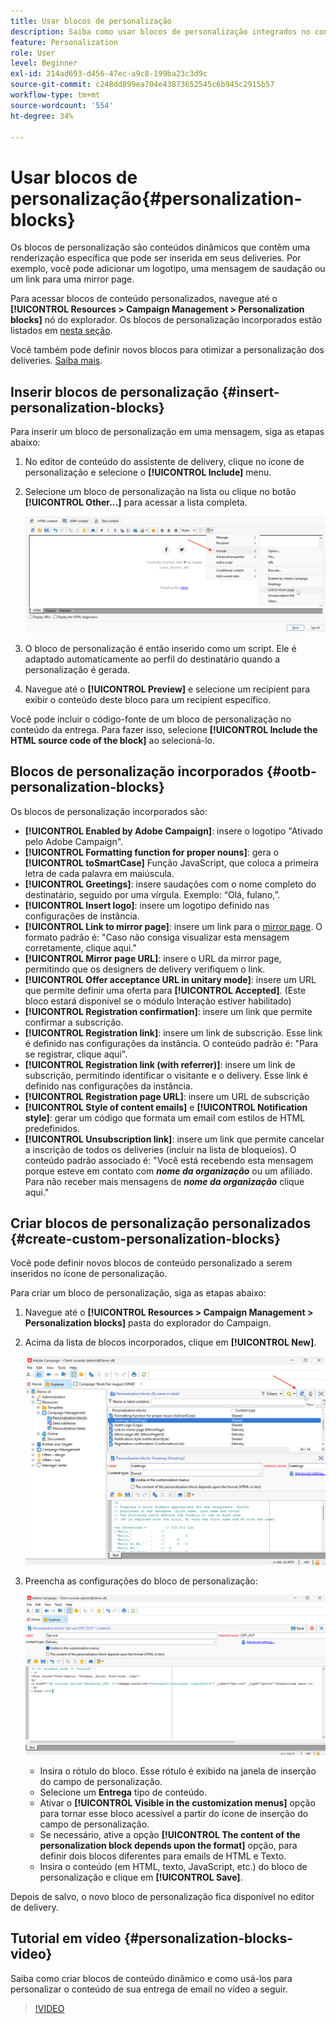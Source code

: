 ```yaml
---
title: Usar blocos de personalização
description: Saiba como usar blocos de personalização integrados no conteúdo da mensagem
feature: Personalization
role: User
level: Beginner
exl-id: 214ad693-d456-47ec-a9c8-199ba23c3d9c
source-git-commit: c248dd899ea704e43873652545c6b945c2915b57
workflow-type: tm+mt
source-wordcount: '554'
ht-degree: 34%

---
```


# Usar blocos de personalização{#personalization-blocks}

Os blocos de personalização são conteúdos dinâmicos que contêm uma renderização específica que pode ser inserida em seus deliveries. Por exemplo, você pode adicionar um logotipo, uma mensagem de saudação ou um link para uma mirror page.

Para acessar blocos de conteúdo personalizados, navegue até o **[!UICONTROL Resources > Campaign Management > Personalization blocks]** nó do explorador. Os blocos de personalização incorporados estão listados em [nesta seção](#ootb-personalization-blocks).

Você também pode definir novos blocos para otimizar a personalização dos deliveries. [Saiba mais](#create-custom-personalization-blocks).

## Inserir blocos de personalização {#insert-personalization-blocks}

Para inserir um bloco de personalização em uma mensagem, siga as etapas abaixo:

1. No editor de conteúdo do assistente de delivery, clique no ícone de personalização e selecione o **[!UICONTROL Include]** menu.
1. Selecione um bloco de personalização na lista ou clique no botão **[!UICONTROL Other...]** para acessar a lista completa.

   ![](assets/perso-content-block.png)

1. O bloco de personalização é então inserido como um script. Ele é adaptado automaticamente ao perfil do destinatário quando a personalização é gerada.
1. Navegue até o **[!UICONTROL Preview]** e selecione um recipient para exibir o conteúdo deste bloco para um recipient específico.

Você pode incluir o código-fonte de um bloco de personalização no conteúdo da entrega. Para fazer isso, selecione **[!UICONTROL Include the HTML source code of the block]** ao selecioná-lo.

## Blocos de personalização incorporados {#ootb-personalization-blocks}

Os blocos de personalização incorporados são:

* **[!UICONTROL Enabled by Adobe Campaign]**: insere o logotipo &quot;Ativado pelo Adobe Campaign&quot;.
* **[!UICONTROL Formatting function for proper nouns]**: gera o **[!UICONTROL toSmartCase]** Função JavaScript, que coloca a primeira letra de cada palavra em maiúscula.
* **[!UICONTROL Greetings]**: insere saudações com o nome completo do destinatário, seguido por uma vírgula. Exemplo: “Olá, fulano,”.
* **[!UICONTROL Insert logo]**: insere um logotipo definido nas configurações de instância.
* **[!UICONTROL Link to mirror page]**: insere um link para o [mirror page](mirror-page.md). O formato padrão é: &quot;Caso não consiga visualizar esta mensagem corretamente, clique aqui.&quot;
* **[!UICONTROL Mirror page URL]**: insere o URL da mirror page, permitindo que os designers de delivery verifiquem o link.
* **[!UICONTROL Offer acceptance URL in unitary mode]**: insere um URL que permite definir uma oferta para **[!UICONTROL Accepted]**. (Este bloco estará disponível se o módulo Interação estiver habilitado)
* **[!UICONTROL Registration confirmation]**: insere um link que permite confirmar a subscrição.
* **[!UICONTROL Registration link]**: insere um link de subscrição. Esse link é definido nas configurações da instância. O conteúdo padrão é: &quot;Para se registrar, clique aqui&quot;.
* **[!UICONTROL Registration link (with referrer)]**: insere um link de subscrição, permitindo identificar o visitante e o delivery. Esse link é definido nas configurações da instância.
* **[!UICONTROL Registration page URL]**: insere um URL de subscrição
* **[!UICONTROL Style of content emails]** e **[!UICONTROL Notification style]**: gerar um código que formata um email com estilos de HTML predefinidos.
* **[!UICONTROL Unsubscription link]**: insere um link que permite cancelar a inscrição de todos os deliveries (incluir na lista de bloqueios). O conteúdo padrão associado é: &quot;Você está recebendo esta mensagem porque esteve em contato com ***nome da organização*** ou um afiliado. Para não receber mais mensagens de ***nome da organização*** clique aqui.&quot;

## Criar blocos de personalização personalizados {#create-custom-personalization-blocks}

Você pode definir novos blocos de conteúdo personalizado a serem inseridos no ícone de personalização.

Para criar um bloco de personalização, siga as etapas abaixo:

1. Navegue até o **[!UICONTROL Resources > Campaign Management > Personalization blocks]** pasta do explorador do Campaign.
1. Acima da lista de blocos incorporados, clique em **[!UICONTROL New]**.

   ![](assets/perso-new-block.png)

1. Preencha as configurações do bloco de personalização:

   ![](assets/perso-custom-block.png)

   * Insira o rótulo do bloco. Esse rótulo é exibido na janela de inserção do campo de personalização.
   * Selecione um **Entrega** tipo de conteúdo.
   * Ativar o **[!UICONTROL Visible in the customization menus]** opção para tornar esse bloco acessível a partir do ícone de inserção do campo de personalização.
   * Se necessário, ative a opção **[!UICONTROL The content of the personalization block depends upon the format]** opção, para definir dois blocos diferentes para emails de HTML e Texto.
   * Insira o conteúdo (em HTML, texto, JavaScript, etc.) do bloco de personalização e clique em **[!UICONTROL Save]**.

Depois de salvo, o novo bloco de personalização fica disponível no editor de delivery.

## Tutorial em vídeo {#personalization-blocks-video}

Saiba como criar blocos de conteúdo dinâmico e como usá-los para personalizar o conteúdo de sua entrega de email no vídeo a seguir.

>[!VIDEO](https://video.tv.adobe.com/v/342088?quality=12)
